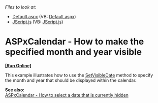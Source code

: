 <!-- default file list -->
*Files to look at*:

* [Default.aspx](./CS/WebSite/Default.aspx) (VB: [Default.aspx](./VB/WebSite/Default.aspx))
* [JScript.js](./CS/WebSite/JScript.js) (VB: [JScript.js](./VB/WebSite/JScript.js))
<!-- default file list end -->
# ASPxCalendar - How to make the specified month and year visible 
<!-- run online -->
**[[Run Online]](https://codecentral.devexpress.com/e3806/)**
<!-- run online end -->


<p>This example illustrates how to use the <a href="http://documentation.devexpress.com/#AspNet/DevExpressWebASPxEditorsScriptsASPxClientCalendar_SetVisibleDatetopic"><u>SetVisibleDate</u></a> method to specify the month and year that should be displayed within the calendar. </p><p><strong>See also:</strong><br />
<a href="https://www.devexpress.com/Support/Center/p/E3807">ASPxCalendar - How to select a date that is currently hidden</a></p>

<br/>


